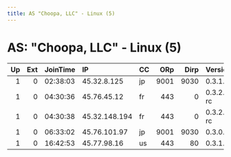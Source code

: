 ```yaml
---
title: AS "Choopa, LLC" - Linux (5)
---
```


# AS: "Choopa, LLC" - Linux (5)

|   Up |   Ext | JoinTime   | IP            | CC   |   ORp |   Dirp | Version    | Contact   | Nickname           |   eFamMembers |
|-----:|------:|:-----------|:--------------|:-----|------:|-------:|:-----------|:----------|:-------------------|--------------:|
|    1 |     0 | 02:38:03   | 45.32.8.125   | jp   |  9001 |   9030 | 0.3.1.7    | None      | UnforgettbleMemori |             1 |
|    1 |     0 | 04:30:36   | 45.76.45.12   | fr   |   443 |      0 | 0.3.2.7-rc | None      | vultor             |             1 |
|    1 |     0 | 04:30:38   | 45.32.148.194 | fr   |   443 |      0 | 0.3.2.7-rc | None      | voltur             |             1 |
|    1 |     0 | 06:33:02   | 45.76.101.97  | jp   |  9001 |   9030 | 0.3.0.10   | None      | TopicTorch         |             1 |
|    1 |     0 | 16:42:53   | 45.77.98.16   | us   |   443 |     80 | 0.3.1.9    | None      | lart               |             1 |
